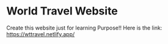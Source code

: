 # World Travel Website 
Create this website just for learning Purpose!!
Here is the link: 
  https://wttravel.netlify.app/ 
